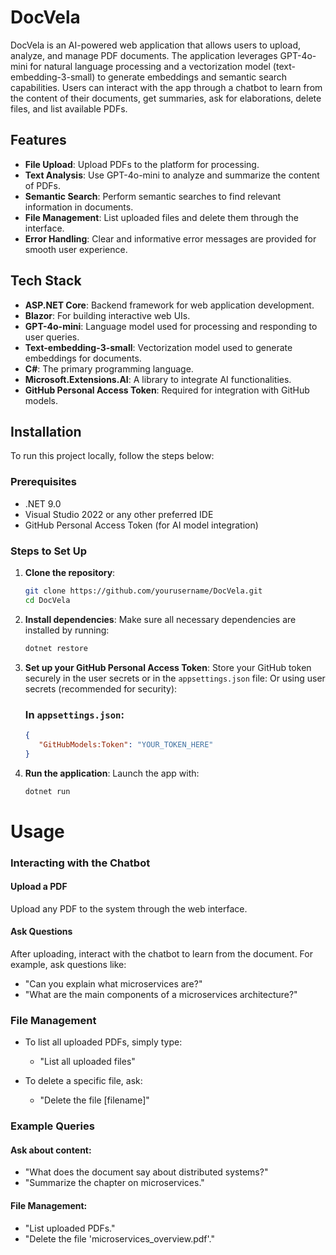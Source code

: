 # DocVela

DocVela is an AI-powered web application that allows users to upload, analyze, and manage PDF documents. The application leverages GPT-4o-mini for natural language processing and a vectorization model (text-embedding-3-small) to generate embeddings and semantic search capabilities. Users can interact with the app through a chatbot to learn from the content of their documents, get summaries, ask for elaborations, delete files, and list available PDFs.

## Features

- **File Upload**: Upload PDFs to the platform for processing.
- **Text Analysis**: Use GPT-4o-mini to analyze and summarize the content of PDFs.
- **Semantic Search**: Perform semantic searches to find relevant information in documents.
- **File Management**: List uploaded files and delete them through the interface.
- **Error Handling**: Clear and informative error messages are provided for smooth user experience.

## Tech Stack

- **ASP.NET Core**: Backend framework for web application development.
- **Blazor**: For building interactive web UIs.
- **GPT-4o-mini**: Language model used for processing and responding to user queries.
- **Text-embedding-3-small**: Vectorization model used to generate embeddings for documents.
- **C#**: The primary programming language.
- **Microsoft.Extensions.AI**: A library to integrate AI functionalities.
- **GitHub Personal Access Token**: Required for integration with GitHub models.

## Installation

To run this project locally, follow the steps below:

### Prerequisites

- .NET 9.0 
- Visual Studio 2022 or any other preferred IDE
- GitHub Personal Access Token (for AI model integration)

### Steps to Set Up

1. **Clone the repository**:
   ```bash
   git clone https://github.com/yourusername/DocVela.git
   cd DocVela
2. **Install dependencies**:
   Make sure all necessary dependencies are installed by running:

   ```bash
   dotnet restore
3. **Set up your GitHub Personal Access Token**:
   Store your GitHub token securely in the user secrets or in the `appsettings.json` file:
   Or using user secrets (recommended for security):

   ### In `appsettings.json`:
   ```json
   {
      "GitHubModels:Token": "YOUR_TOKEN_HERE"
   }
4. **Run the application**:
   Launch the app with:
   ```bash
   dotnet run
   
 # Usage

### Interacting with the Chatbot

#### Upload a PDF
Upload any PDF to the system through the web interface.

#### Ask Questions
After uploading, interact with the chatbot to learn from the document. For example, ask questions like:

- "Can you explain what microservices are?"
- "What are the main components of a microservices architecture?"

### File Management

- To list all uploaded PDFs, simply type:
  - "List all uploaded files"
  
- To delete a specific file, ask:
  - "Delete the file [filename]"

### Example Queries

#### Ask about content:
- "What does the document say about distributed systems?"
- "Summarize the chapter on microservices."

#### File Management:
- "List uploaded PDFs."
- "Delete the file 'microservices_overview.pdf'."

 
